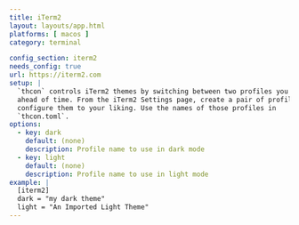 ```yaml
---
title: iTerm2
layout: layouts/app.html
platforms: [ macos ]
category: terminal

config_section: iterm2
needs_config: true
url: https://iterm2.com
setup: |
  `thcon` controls iTerm2 themes by switching between two profiles you set up
  ahead of time. From the iTerm2 Settings page, create a pair of profiles and
  configure them to your liking. Use the names of those profiles in
  `thcon.toml`.
options:
  - key: dark
    default: (none)
    description: Profile name to use in dark mode
  - key: light
    default: (none)
    description: Profile name to use in light mode
example: |
  [iterm2]
  dark = "my dark theme"
  light = "An Imported Light Theme"
---
```


